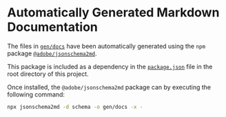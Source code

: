 # Automatically Generated Markdown Documentation

The files in [`gen/docs`](./docs/) have been automatically generated using the `npm` package [`@adobe/jsonschema2md`](https://github.com/adobe/jsonschema2md).

This package is included as a dependency in the [`package.json`](../package.json) file in the root directory of this project.

Once installed, the `@adobe/jsonschema2md` package can by executing the following command:

```sh
npx jsonschema2md -d schema -o gen/docs -x -
```

